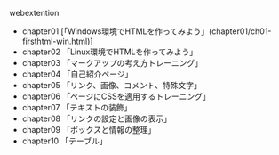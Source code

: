 webextention  

- chapter01
    [「Windows環境でHTMLを作ってみよう」(chapter01/ch01-firsthtml-win.html)]
- chapter02
    「Linux環境でHTMLを作ってみよう」
- chapter03
    「マークアップの考え方トレーニング」
- chapter04
    「自己紹介ページ」
- chapter05
    「リンク、画像、コメント、特殊文字」
- chapter06
    「ページにCSSを適用するトレーニング」
- chapter07
    「テキストの装飾」
- chapter08
    「リンクの設定と画像の表示」
- chapter09
    「ボックスと情報の整理」
- chapter10
    「テーブル」
